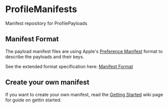# ProfileManifests
Manifest repository for ProfilePayloads

## Manifest Format
The payload manifest files are using Apple's [Preference Manifest](https://developer.apple.com/library/archive/documentation/MacOSXServer/Conceptual/Preference_Manifest_Files/Preface/Preface.html) format to describe the payloads and their keys.


See the extended format specification here: [Manifest Format](https://github.com/erikberglund/ProfileManifests/wiki/Manifest-Format)

## Create your own manifest

If you want to create your own manifest, read the [Getting Started](https://github.com/erikberglund/ProfileManifests/wiki/Getting-Started) wiki page for guide on gettin started.
